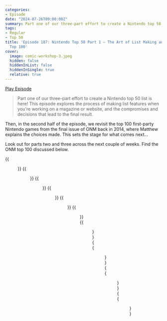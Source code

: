 ```yaml
---
categories:
- Episode
date: "2024-07-26T09:00:00Z"
summary: Part one of our three-part effort to create a Nintendo top 50 list is here!
tags:
- Regular
- Top 50
title: 'Episode 187: Nintendo Top 50 Part 1 – The Art of List Making and ONM''s Final
  Top 100'
cover: 
  image: comic-workshop-3.jpeg
  hidden: false
  hiddenInList: false
  hiddenInSingle: true
  relative: true
---
```


[Play Episode](https://www.patreon.com/posts/episode-187-top-108784999)
> Part one of our three-part effort to create a Nintendo top 50 list is here! This episode explores the process of making list features when you're working on a magazine or website, and the compromises and decisions that lead to the final result.

Then, in the second half of the episode, we revisit the top 100 first-party Nintendo games from the final issue of ONM back in 2014, where Matthew explains the choices made. This sets the stage for what comes next...

Look out for parts two and three across the next couple of weeks. Find the ONM top 100 discussed below.

{{<figure 
    src="onm-114-1.jpeg" 
    alt="ONM" >}}
{{<figure 
    src="onm-114-2.jpeg" 
    alt="ONM" >}}
{{<figure 
    src="nervous.jpeg" 
    alt="Nervous" >}}
{{<figure 
    src="onm-114-3.jpeg" 
    alt="ONM" >}}
{{<figure 
    src="onm-114-4.jpeg" 
    alt="ONM" >}}
{{<figure 
    src="onm-114-5.jpeg" 
    alt="ONM" >}}
{{<figure 
    src="onm-114-6.jpeg" 
    alt="ONM" >}}
{{<figure 
    src="comic-workshop-1.jpeg" 
    alt="Comic Workshop" >}}
{{<figure 
    src="comic-workshop-2.jpeg" 
    alt="Comic Workshop" >}}
{{<figure 
    src="comic-workshop-3.jpeg" 
    alt="Comic Workshop" >}}

||ONM's Top 100 – 2014|
|--|--|
|100| Maboshi Arcade|
|99| The Last Story|
|98| Final Fantasy Crystal Chronicles|
|97| Game Boy Camera|
|96| Pokemon Snap|
|95| Wii Sports Resort|
|94| Game and Watch Gallery Advance|
|93| Metroid Other M|
|92| Another Code: Two Memories|
|91| Kirby's Epic Yarn|
|90| Hydroventure: Spin Cycle|
|89| Jam With The Band|
|88| Diddy Kong Racing|
|87| Fantasy Life|
|86| Beat the Beat Rhythm Paradise |
|85| Startropics|
|84| Zelda 2: The Adventure of Link|
|83| Kuru Kuru Kururin|
|82| Metal Gear Solid: The Twin Snakes|
|81| Donkey Kong '94|
|80| The Legend of Zelda: Four Swords Adventures|
|79| Mario Picross|
|78| Tetris Attack|
|77| WarioWare DIY|
|76| Super Mario RPG|
|75| Mario Tennis|
|74| Drill Dozer|
|73| Super Mario Kart|
|72| Pullblox|
|71| Banjo Kazooie|
|70| Wii Sports|
|69| The Legend of Zelda: Oracle of Ages|
|68| WarioWare Twisted|
|67| Wario Land 4|
|66| Blast Corps|
|65| Kirby Triple Deluxe|
|64| Mario and Luigi: Bowser's Inside Story|
|63| Pilotwings 64|
|62| Super Mario 3D Land|
|61| Super Smash Bros Brawl|
|60| 1080 Snowboarding|
|59| Killer Instinct|
|58| Golden Sun: Dark Dawn|
|57| Last Window: The Secret of Cape West|
|56| Punch-Out!!|
|55| Eternal Darkness: Sanity's Requiem |
|54| Donkey Kong Country|
|53| Wave Race 64|
|52| Sin and Punishment|
|51| F-Zero X|
|50| Osu! Tatakae! Ouendan |
|49| Mario Kart: Double Dash|
|48| Chibi-Robo|
|47| The Wonderful 101|
|46| Rhythm Tengoku|
|45| Professor Layton and the Lost Future|
|44| Mario Golf 64|
|43| Donkey Kong Country Returns |
|42| Donkey Kong Jungle Beat|
|41| Luigi's Mansion 2|
|40| Donkey Kong|
|39| Super Mario Sunshine |
|38| Kid Icarus: Uprising|
|37| Mario & Luigi: Superstar Saga|
|36| The Legend of Zelda: Skyward Sword|
|35| Pokemon Red and Blue|
|34| Pikmin 3|
|33| Perfect Dark|
|32| Super Mario 3D World|
|31| Mario Kart 64 |
|30| The Legend of Zelda: A Link Between Worlds|
|29| Paper Mario: The Thousand-Year Door|
|28| The Legend of Zelda: Twilight Princess|
|27| Super Mario Bros|
|26| Lylat Wars|
|25| Earthbound|
|24| WarioWare Inc: Mega Microgames!|
|23| The Legend of Zelda: Link's Awakening|
|22| Advance Wars|
|21| Animal Crossing: New Leaf|
|20| The Legend of Zelda: Majora's Mask|
|19| F-Zero GX|
|18| Xenoblade Chronicles|
|17| Fire Emblem: Awakening|
|16| Super Mario World 2: Yoshi's Island|
|15| Tetris|
|14| Super Mario Bros. 3|
|13| The Legend of Zelda: Wind Waker|
|12| Metroid Prime |
|11| The Legend of Zelda: A Link to the Past|
|10| Pokemon HeartGold/SoulSilver|
|9 |Super Mario Galaxy 2|
|8 |GoldenEye 007|
|7 |Super Metroid|
|6 |Super Mario 64|
|5 |Mario Kart 8|
|4 |Super Smash Bros Melee|
|3 |Super Mario World|
|1=| The Legend of Zelda: Ocarina of Time|
|1=| Super Mario Galaxy|

[ONM 114](https://pdfcookie.com/documents/nintendo-official-nintendo-magazine-december-2014-02560qkm77l1)